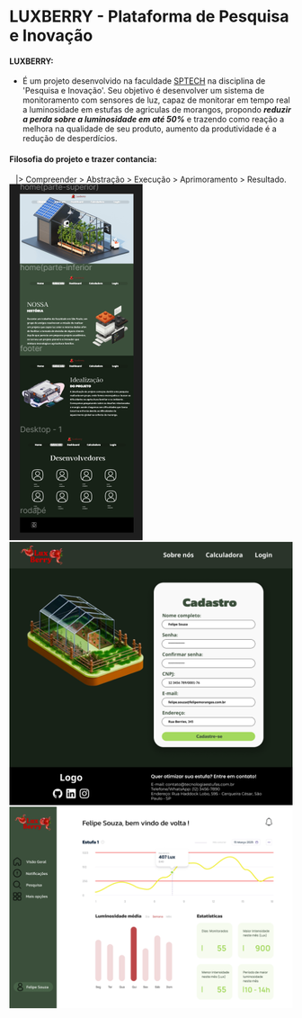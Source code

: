 # LUXBERRY - Plataforma de Pesquisa e Inovação

#### LUXBERRY:

- É um projeto desenvolvido na faculdade [SPTECH](https://www.sptech.school/) na disciplina de 'Pesquisa e Inovação'. Seu objetivo é desenvolver um sistema de monitoramento com
  sensores de luz, capaz de monitorar em tempo real a luminosidade em estufas de agriculas de morangos, propondo <b><i>reduzir a perda sobre a luminosidade em até 50%</i></b> e trazendo como reação a melhora na qualidade de seu produto, aumento da produtividade é a redução de desperdícios.

#### Filosofia do projeto e trazer contancia:

<center>
|> Compreender
>    Abstração
>       Execução
>         Aprimoramento
>           Resultado.
</center>

<div>
<img src="Home.png">

<div>
<img src="/Pr.WebSite/Cadastro.png">
<div>
<img src="/Pr.WebSite/Tela_Dashboard.png">
</div>
</div>
</div>
